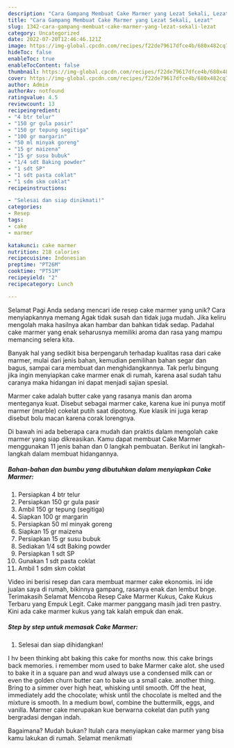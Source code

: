 ```yaml
---
description: "Cara Gampang Membuat Cake Marmer yang Lezat Sekali, Lezat"
title: "Cara Gampang Membuat Cake Marmer yang Lezat Sekali, Lezat"
slug: 1342-cara-gampang-membuat-cake-marmer-yang-lezat-sekali-lezat
category: Uncategorized
date: 2022-07-20T12:46:46.121Z
image: https://img-global.cpcdn.com/recipes/f22de79617dfce4b/680x482cq70/cake-marmer-foto-resep-utama.jpg
hideToc: false
enableToc: true
enableTocContent: false
thumbnail: https://img-global.cpcdn.com/recipes/f22de79617dfce4b/680x482cq70/cake-marmer-foto-resep-utama.jpg
cover: https://img-global.cpcdn.com/recipes/f22de79617dfce4b/680x482cq70/cake-marmer-foto-resep-utama.jpg
author: Admin
authorAv: notfound
ratingvalue: 4.5
reviewcount: 13
recipeingredient:
- "4 btr telur"
- "150 gr gula pasir"
- "150 gr tepung segitiga"
- "100 gr margarin"
- "50 ml minyak goreng"
- "15 gr maizena"
- "15 gr susu bubuk"
- "1/4 sdt Baking powder"
- "1 sdt SP"
- "1 sdt pasta coklat"
- "1 sdm skm coklat"
recipeinstructions:

- "Selesai dan siap dinikmati!"
categories:
- Resep
tags:
- cake
- marmer

katakunci: cake marmer 
nutrition: 218 calories
recipecuisine: Indonesian
preptime: "PT26M"
cooktime: "PT51M"
recipeyield: "2"
recipecategory: Lunch

---
```



Selamat Pagi Anda sedang mencari ide resep cake marmer yang unik? Cara menyiapkannya memang Agak tidak susah dan tidak juga mudah. Jika keliru mengolah maka hasilnya akan hambar dan bahkan tidak sedap. Padahal cake marmer yang enak seharusnya memiliki aroma dan rasa yang mampu memancing selera kita.


Banyak hal yang sedikit bisa berpengaruh terhadap kualitas rasa dari cake marmer, mulai dari jenis bahan, kemudian pemilihan bahan segar dan bagus, sampai cara membuat dan menghidangkannya. Tak perlu bingung jika ingin menyiapkan cake marmer enak di rumah, karena asal sudah tahu caranya maka hidangan ini dapat menjadi sajian spesial.

Marmer cake adalah butter cake yang rasanya manis dan aroma menteganya kuat. Disebut sebagai marmer cake, karena kue ini punya motif marmer (marble) cokelat putih saat dipotong. Kue klasik ini juga kerap disebut bolu macan karena corak lorengnya.


Di bawah ini ada beberapa cara mudah dan praktis dalam mengolah cake marmer yang siap dikreasikan. Kamu dapat membuat Cake Marmer menggunakan 11 jenis bahan dan 0 langkah pembuatan. Berikut ini langkah-langkah dalam membuat hidangannya.

<!--inarticleads1-->

##### Bahan-bahan dan bumbu yang dibutuhkan dalam menyiapkan Cake Marmer:

1. Persiapkan 4 btr telur
1. Persiapkan 150 gr gula pasir
1. Ambil 150 gr tepung (segitiga)
1. Siapkan 100 gr margarin
1. Persiapkan 50 ml minyak goreng
1. Siapkan 15 gr maizena
1. Persiapkan 15 gr susu bubuk
1. Sediakan 1/4 sdt Baking powder
1. Persiapkan 1 sdt SP
1. Gunakan 1 sdt pasta coklat
1. Ambil 1 sdm skm coklat


Video ini berisi resep dan cara membuat marmer cake ekonomis. ini ide jualan saya di rumah, bikinnya gampang, rasanya enak dan lembut bnge. Terimakasih Selamat Mencoba Resep Cake Marmer Kukus, Cake Kukus Terbaru yang Empuk Legit. Cake marmer panggang masih jadi tren pastry. Kini ada cake marmer kukus yang tak kalah empuk dan enak. 

<!--inarticleads2-->

##### Step by step untuk memasak Cake Marmer:


1. Selesai dan siap dihidangkan!

I hv been thinking abt baking this cake for months now. this cake brings back memories. i remember mom used to bake Marmer cake alot. she used to bake it in a square pan and wud always use a condensed milk can or even the golden churn butter can to bake us a small cake. another thing. Bring to a simmer over high heat, whisking until smooth. Off the heat, immediately add the chocolate; whisk until the chocolate is melted and the mixture is smooth. In a medium bowl, combine the buttermilk, eggs, and vanilla. Marmer cake merupakan kue berwarna cokelat dan putih yang bergradasi dengan indah. 

Bagaimana? Mudah bukan? Itulah cara menyiapkan cake marmer yang bisa kamu lakukan di rumah. Selamat menikmati
